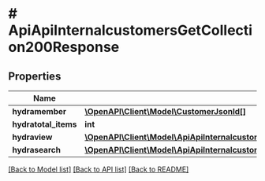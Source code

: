 # # ApiApiInternalcustomersGetCollection200Response

## Properties

Name | Type | Description | Notes
------------ | ------------- | ------------- | -------------
**hydramember** | [**\OpenAPI\Client\Model\CustomerJsonld[]**](CustomerJsonld.md) |  |
**hydratotal_items** | **int** |  | [optional]
**hydraview** | [**\OpenAPI\Client\Model\ApiApiInternalcustomPrintingWorkflowsGetCollection200ResponseHydraView**](ApiApiInternalcustomPrintingWorkflowsGetCollection200ResponseHydraView.md) |  | [optional]
**hydrasearch** | [**\OpenAPI\Client\Model\ApiApiInternalcustomPrintingWorkflowsGetCollection200ResponseHydraSearch**](ApiApiInternalcustomPrintingWorkflowsGetCollection200ResponseHydraSearch.md) |  | [optional]

[[Back to Model list]](../../README.md#models) [[Back to API list]](../../README.md#endpoints) [[Back to README]](../../README.md)
